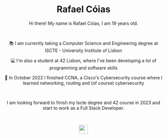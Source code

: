 <h1 align="center">Rafael Cóias</h1>

<div align="center">

<div align="center"></div>

<p align="center">Hi there! My name is Rafael Cóias, I am 19 years old.</p>

<br>

📚️  I am currently taking a Computer Science and Engineering degree at ISCTE - University Institute of Lisbon 

💻️  I'm also a student at 42 Lisbon, where I've been developing a lot of programming and software skills 

🔐️  In October 2022 I finished CCNA, a Cisco's Cybersecurity course where I learned networking, routing and (of course) cybersecurity 

<br>

<p align="center">I am looking forward to finish my Iscte degree and 42 course in 2023 and start to work as a Full Stack Developer.</p>

<br>

<a href= "https://rafaelcoias.com" align="center"><img align="center" src="https://img.shields.io/badge/-My Website-blue" height="28px"></a> 
</div>

